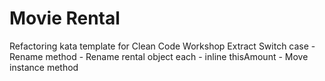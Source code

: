 # Movie Rental
Refactoring kata template for Clean Code Workshop
Extract Switch case
    - Rename method 
    - Rename rental object each
    - inline thisAmount
    - Move instance method
